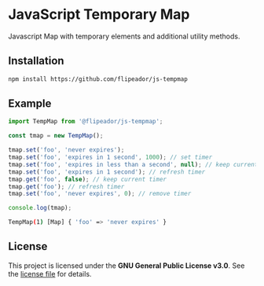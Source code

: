 # JavaScript Temporary Map

Javascript Map with temporary elements and additional utility methods.

## Installation

```bash
npm install https://github.com/flipeador/js-tempmap
```

## Example

```js
import TempMap from '@flipeador/js-tempmap';

const tmap = new TempMap();

tmap.set('foo', 'never expires');
tmap.set('foo', 'expires in 1 second', 1000); // set timer
tmap.set('foo', 'expires in less than a second', null); // keep current timer
tmap.set('foo', 'expires in 1 second'); // refresh timer
tmap.get('foo', false); // keep current timer
tmap.get('foo'); // refresh timer
tmap.set('foo', 'never expires', 0); // remove timer

console.log(tmap);
```

```bash
TempMap(1) [Map] { 'foo' => 'never expires' }
```

## License

This project is licensed under the **GNU General Public License v3.0**. See the [license file](LICENSE) for details.
